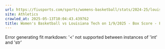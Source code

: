 ```yaml
---
url: https://fiusports.com/sports/womens-basketball/stats/2024-25/louisiana-tech/boxscore/12632
site: Athletics
crawled_at: 2025-05-13T10:04:43.439762
title: Women's Basketball vs Louisiana Tech on 1/9/2025 - Box Score - FIU Athletics
---
```


Error generating fit markdown: '<' not supported between instances of 'int' and 'str'